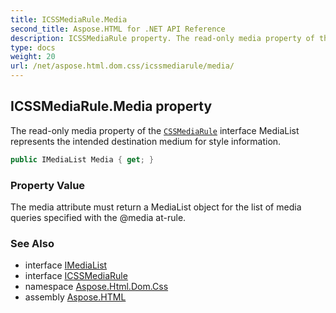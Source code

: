 ```yaml
---
title: ICSSMediaRule.Media
second_title: Aspose.HTML for .NET API Reference
description: ICSSMediaRule property. The read-only media property of the CSSMediaRule interface MediaList represents the intended destination medium for style information
type: docs
weight: 20
url: /net/aspose.html.dom.css/icssmediarule/media/
---
```

## ICSSMediaRule.Media property

The read-only media property of the [`CSSMediaRule`](../) interface MediaList represents the intended destination medium for style information.

```csharp
public IMediaList Media { get; }
```

### Property Value

The media attribute must return a MediaList object for the list of media queries specified with the @media at-rule.

### See Also

* interface [IMediaList](../../imedialist/)
* interface [ICSSMediaRule](../)
* namespace [Aspose.Html.Dom.Css](../../icssmediarule/)
* assembly [Aspose.HTML](../../../)
